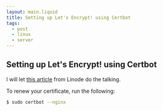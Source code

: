 ```yaml
---
layout: main.liquid
title: Setting up Let's Encrypt! using Certbot
tags:
  - post
  - linux
  - server
---
```


## Setting up Let's Encrypt! using Certbot

I will let [this article](https://www.linode.com/docs/guides/enabling-https-using-certbot-with-nginx-on-ubuntu/) from Linode do the talking.

To renew your certificate, run the following:

```bash
$ sudo certbot --nginx
```
